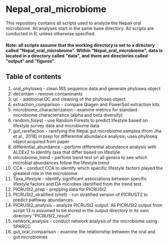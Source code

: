 # Nepal_oral_microbiome
This repository contains all scripts used to analyze the Nepali oral microbiome. All analyses start in the same base directory. All scripts are conducted in R, unless otherwise specified.

#### Note: all scripts assume that the working directory is set to a directory called "Nepal_oral_microbiome". Within "Nepal_oral_microbiome", data is located in a directory called "data", and there are directories called "output" and "figures".

## Table of contents
1. oral_phyloseq - clean 16S sequence data and generate phyloseq object
2. decontam - remove contaminants
3. qc - additional QC and cleaning of the phyloseq object
4. extraction_comparison - compare Qiagen and PowerSoil extraction kits
5. microbiome_characterization - examine metrics for standard microbiome characteristics (alpha and beta diversity)
6. random_forest - use Random Forests to predict lifestyle based on lifestyle survey data and microbiome data
7. gut_rarefaction - rarefying the Nepal gut microbiome samples (from Jha et al., 2018) in prep for differential abundance analysis; uses phyloseq object acquired from paper
8. differential_abundance - perform differential abundance analysis with ALDEx2 to identify taxa that differ based on lifestyle
9. microbiome_trend - perform trend test on all genera to see which microbial abundances follow the lifestyle trend
10. CCA - conduct CCA to identify which specific lifestyle factors played the greatest role in the microbiome
11. Taxa_lifestyle - identify significant associations between specific lifestyle factors and DA microbes identified from the trend test.
12. PICRUSt2_prep - prepping data for PICRUSt2
13. PICRUSt2_stratified (shell) - run stratified version of PICRUST2 to predict pathway abundances.
14. PICRUSt2_analysis - analyze PICRUSt2 output. All PICRUSt2 output from script 13 is assumed to be stored in the output directory in its own directory "PICRUSt2_result"
15. network_analysis - conduct network analysis of the microbiome using SPARCC
16. gut_oral_comparison - examine the relationship between the oral and gut microbiomes